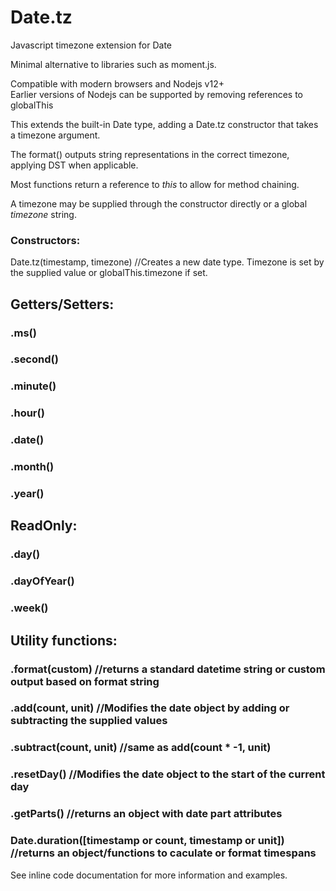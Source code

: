 # Date.tz
Javascript timezone extension for Date

Minimal alternative to libraries such as moment.js.

Compatible with modern browsers and Nodejs v12+  
Earlier versions of Nodejs can be supported by removing references to globalThis

This extends the built-in Date type, adding a Date.tz constructor that takes a timezone argument.

The format() outputs string representations in the correct timezone, applying DST when applicable.

Most functions return a reference to *this* to allow for method chaining.

A timezone may be supplied through the constructor directly or a global *timezone* string. 

### Constructors: 
Date.tz(timestamp, timezone)  //Creates a new date type. Timezone is set by the supplied value or globalThis.timezone if set. 

## Getters/Setters:
### .ms() 
### .second()
### .minute()
### .hour()
### .date()
### .month()
### .year()

## ReadOnly:
### .day()
### .dayOfYear()
### .week()

## Utility functions:
### .format(custom)  //returns a standard datetime string or custom output based on format string  
### .add(count, unit)  //Modifies the date object by adding or subtracting the supplied values
### .subtract(count, unit) //same as add(count * -1, unit)
### .resetDay()  //Modifies the date object to the start of the current day
### .getParts()  //returns an object with date part attributes

### Date.duration([timestamp or count, timestamp or unit])  //returns an object/functions to caculate or format timespans

See inline code documentation for more information and examples.